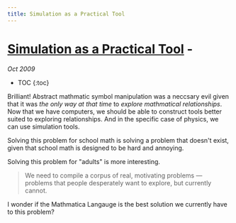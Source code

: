 ```yaml
---
title: Simulation as a Practical Tool
---
```


# [Simulation as a Practical Tool](http://worrydream.com/#!/SimulationAsAPracticalTool) - 

_Oct 2009_

* TOC
{:toc}

Brilliant! Abstract mathmatic symbol manipulation was a neccsary evil given that it was *the only way at that time* to *explore mathmatical relationships*. Now that we have computers, we should be able to construct tools better suited to exploring relationships. And in the specific case of physics, we can use simulation tools.

Solving this problem for school math is solving a problem that doesn't exist, given that school math is designed to be hard and annoying.

Solving this problem for "adults" is more interesting. 

> We need to compile a corpus of real, motivating problems — problems that people desperately want to explore, but currently cannot.

I wonder if the Mathmatica Langauge is the best solution we currently have to this problem?


